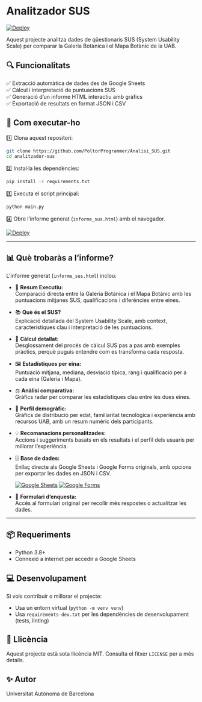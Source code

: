 # Analitzador SUS

[![Deploy](https://img.shields.io/badge/🔗%20Veure%20Informe-Live-blue)](https://poltorprogrammer.github.io/Analisi_SUS/informe_sus.html)

Aquest projecte analitza dades de qüestionaris SUS (System Usability Scale) per comparar la Galeria Botànica i el Mapa Botànic de la UAB.

## 🔍 Funcionalitats  
✅ Extracció automàtica de dades des de Google Sheets  
✅ Càlcul i interpretació de puntuacions SUS  
✅ Generació d’un informe HTML interactiu amb gràfics  
✅ Exportació de resultats en format JSON i CSV

## 🚀 Com executar-ho

1️⃣ Clona aquest repositori:
```bash
git clone https://github.com/PoltorProgrammer/Analisi_SUS.git
cd analitzador-sus
```

2️⃣ Instal·la les dependències:
```bash
pip install -r requirements.txt
```

3️⃣ Executa el script principal:
```bash
python main.py
```

4️⃣ Obre l’informe generat (`informe_sus.html`) amb el navegador.

[![Deploy](https://img.shields.io/badge/🔗%20Veure%20Informe-HTML-yellow)](https://poltorprogrammer.github.io/Analisi_SUS/informe_sus.html)

---

## 📊 Què trobaràs a l’informe?

L’informe generat (`informe_sus.html`) inclou:

- 🎯 **Resum Executiu:**  
  Comparació directa entre la Galeria Botànica i el Mapa Botànic amb les puntuacions mitjanes SUS, qualificacions i diferències entre eines.

- 📚 **Què és el SUS?**  
  Explicació detallada del System Usability Scale, amb context, característiques clau i interpretació de les puntuacions.

- 🧮 **Càlcul detallat:**  
  Desglossament del procés de càlcul SUS pas a pas amb exemples pràctics, perquè puguis entendre com es transforma cada resposta.

- 🖼️ **Estadístiques per eina:**  
  Puntuació mitjana, mediana, desviació típica, rang i qualificació per a cada eina (Galeria i Mapa).

- ⚖️ **Anàlisi comparativa:**  
  Gràfics radar per comparar les estadístiques clau entre les dues eines.

- 👥 **Perfil demogràfic:**  
  Gràfics de distribució per edat, familiaritat tecnològica i experiència amb recursos UAB, amb un resum numèric dels participants.

- 💡 **Recomanacions personalitzades:**  
  Accions i suggeriments basats en els resultats i el perfil dels usuaris per millorar l’experiència.

- 🗄️ **Base de dades:**  
  Enllaç directe als Google Sheets i Google Forms originals, amb opcions per exportar les dades en JSON i CSV.

  [![Google Sheets](https://img.shields.io/badge/🔗%20Google%20Sheets-Original-darkgreen)](https://docs.google.com/spreadsheets/d/1HRiTEf8T8RSsMsaZESj56y-9GuxvvFtM8iO7qmVdFCQ/edit?usp=sharing)
  [![Google Forms](https://img.shields.io/badge/🔗%20Google%20Forms-Original-purple)](https://docs.google.com/forms/d/e/1FAIpQLSf-ovmBzQeFW-0ZoAeZ-UtwspY84UZt4y8vBluaQiYTSYq2tA/viewform?usp=sharing)

- 📝 **Formulari d’enquesta:**  
  Accés al formulari original per recollir més respostes o actualitzar les dades.

---

## 📦 Requeriments

- Python 3.8+
- Connexió a internet per accedir a Google Sheets

## 💻 Desenvolupament

Si vols contribuir o millorar el projecte:
- Usa un entorn virtual (`python -m venv venv`)
- Usa `requirements-dev.txt` per les dependències de desenvolupament (tests, linting)

## 📄 Llicència

Aquest projecte està sota llicència MIT. Consulta el fitxer `LICENSE` per a més detalls.

## ✨ Autor

Universitat Autònoma de Barcelona
